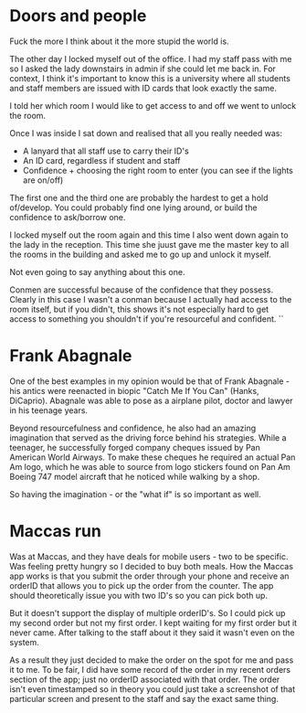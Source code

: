 # Doors and people

Fuck the more I think about it the more stupid the world is.

The other day I locked myself out of the office. I had my staff pass with me so I asked
the lady downstairs in admin if she could let me back in. For context, I think it's 
important to know this is a university where all students and staff members are issued
with ID cards that look exactly the same.

I told her which room I would like to get access to and off we went to unlock the room.

Once I was inside I sat down and realised that all you really needed was:
- A lanyard that all staff use to carry their ID's
- An ID card, regardless if student and staff
- Confidence + choosing the right room to enter (you can see if the lights are on/off)

The first one and the third one are probably the hardest to get a hold of/develop. You
could probably find one lying around, or build the confidence to ask/borrow one.

I locked myself out the room again and this time I also went down again to the lady in
the reception. This time she juust gave me the master key to all the rooms in the
building and asked me to go up and unlock it myself.

Not even going to say anything about this one.

Conmen are successful because of the confidence that they possess. Clearly in this case
I wasn't a conman because I actually had access to the room itself, but if you didn't,
this shows it's not especially hard to get access to something you shouldn't if you're
resourceful and confident.
``

# Frank Abagnale

One of the best examples in my opinion would be that of Frank Abagnale - his antics 
were reenacted in  biopic "Catch Me If You Can" (Hanks, DiCaprio). Abagnale was 
able to pose as a airplane pilot, doctor and lawyer in his teenage years.

Beyond resourcefulness and confidence, he also had an amazing imagination that served
as the driving force behind his strategies. While a teenager, he successfully forged
company cheques issued by Pan American World Airways. To make these cheques he 
required an actual Pan Am logo, which he was able to source from logo stickers found
on Pan Am Boeing 747 model aircraft that he noticed while walking by a shop.

So having the imagination - or the "what if" is so important as well.

# Maccas run
Was at Maccas, and they have deals for mobile users - two to be specific. Was feeling
pretty hungry so I decided to buy both meals. How the Maccas app works is that you
submit the order through your phone and receive an orderID that allows you to pick up
the order from the counter. The app should theoretically issue you with two ID's so 
you can pick both up.

But it doesn't support the display of multiple orderID's. So I could pick up my second
order but not my first order. I kept waiting for my first order but it never came.
After talking to the staff about it they said it wasn't even on the system.

As a result they just decided to make the order on the spot for me and pass it to me.
To be fair, I did have some record of the order in my recent orders section of the app;
just no orderID associated with that order. The order isn't even timestamped so in
theory you could just take a screenshot of that particular screen and present to the
staff and say the exact same thing.


